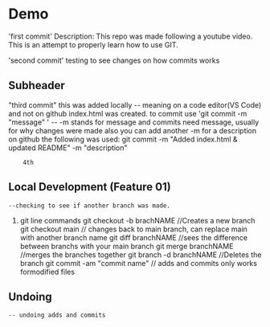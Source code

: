 # Demo

'first commit'
Description: This repo was made following a youtube video. This is an attempt to properly learn how to use GIT.

'second commit'
testing to see changes on how commits works

## Subheader

"third commit"
this was added locally 
    -- meaning on a code editor(VS Code) and not on github
index.html was created. to commit use 'git commit -m "message" '
    -- -m stands for message and commits need message, usually for why changes were made
        also you can add another -m for a description on github
        the following was used: git commit -m "Added index.html & updated README" -m "description"

        4th

## Local Development (Feature 01)
    --checking to see if another branch was made.
1. git line commands
        git checkout -b brachNAME   //Creates a new branch
        git checkout main       // changes back to main branch, can replace main with another branch name 
        git diff branchNAME     //sees the difference between branchs with your main branch
        git merge branchNAME    //merges the branches together
        git branch -d branchNAME //Deletes the branch
        git commit -am "commit name"    // adds and commits only works formodified files

## Undoing
    -- undoing adds and commits
    